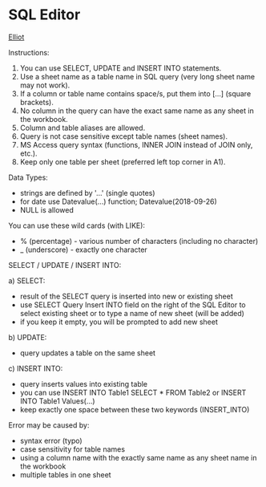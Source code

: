 # SQL Editor

[Elliot](https://github.com/lukasheinz92/elliot/blob/main/README.md#elliot)

Instructions:
1. You can use SELECT, UPDATE and INSERT INTO statements.
2. Use a sheet name as a table name in SQL query (very long sheet name may not work).
3. If a column or table name contains space/s, put them into [...] (square brackets).
4. No column in the query can have the exact same name as any sheet in the workbook.
5. Column and table aliases are allowed.
6. Query is not case sensitive except table names (sheet names).
7. MS Access query syntax (functions, INNER JOIN instead of JOIN only, etc.).
8. Keep only one table per sheet (preferred left top corner in A1).

Data Types:
- strings are defined by '...' (single quotes)
- for date use Datevalue(...) function; Datevalue(2018-09-26)
- NULL is allowed

You can use these wild cards (with LIKE):
- % (percentage) - various number of characters (including no character)
- _ (underscore) - exactly one character

SELECT / UPDATE / INSERT INTO:

a) SELECT:
- result of the SELECT query is inserted into new or existing sheet
- use SELECT Query Insert INTO field on the right of the SQL Editor
  to select existing sheet or to type a name of new sheet (will be added)
- if you keep it empty, you will be prompted to add new sheet

b) UPDATE:
- query updates a table on the same sheet

c) INSERT INTO:
- query inserts values into existing table
- you can use INSERT INTO Table1 SELECT * FROM Table2 or INSERT
  INTO Table1 Values(...)
- keep exactly one space between these two keywords (INSERT_INTO)

Error may be caused by:
- syntax error (typo)
- case sensitivity for table names
- using a column name with the exactly same name as any sheet name in the workbook
- multiple tables in one sheet
